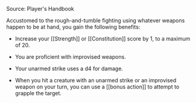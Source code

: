Source: Player's Handbook

Accustomed to the rough-and-tumble fighting using whatever weapons happen to be at hand, you gain the following benefits:

- Increase your [[Strength]] or [[Constitution]] score by 1, to a maximum of 20.

- You are proficient with improvised weapons.

- Your unarmed strike uses a d4 for damage.

- When you hit a creature with an unarmed strike or an improvised weapon on your turn, you can use a [[bonus action]] to attempt to grapple the target.

